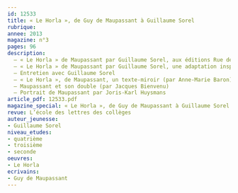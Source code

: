 ```yaml
---
id: 12533
title: « Le Horla », de Guy de Maupassant à Guillaume Sorel
rubrique: 
annee: 2013
magazine: n°3
pages: 96
description: 
  – « Le Horla » de Maupassant par Guillaume Sorel, aux éditions Rue de Sèvres, un nouveau mode d’expression du fantastique (par Yves Stalloni)
  – « Le Horla » de Maupassant par Guillaume Sorel, une adaptation inspirée (par Marie-Hélène Giannoni)
  – Entretien avec Guillaume Sorel
  – « Le Horla », de Maupassant, un texte-miroir (par Anne-Marie Baron)
  – Maupassant et son double (par Jacques Bienvenu)
  – Portrait de Maupassant par Joris-Karl Huysmans
article_pdf: 12533.pdf
magazine_special: « Le Horla », de Guy de Maupassant à Guillaume Sorel
revue: L’école des lettres des collèges
auteur_jeunesse:
- Guillaume Sorel
niveau_etudes:
- quatrième
- troisième
- seconde
oeuvres:
- Le Horla
ecrivains:
- Guy de Maupassant
---
```

